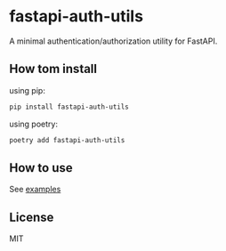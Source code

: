 # fastapi-auth-utils
A minimal authentication/authorization utility for FastAPI.

## How tom install
using pip:
```bash
pip install fastapi-auth-utils
```

using poetry:
```bash
poetry add fastapi-auth-utils
```

## How to use
See [examples](https://github.com/alirezaja1384/fastapi-auth-utils/tree/main/examples)

## License
MIT
